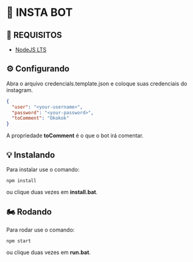 # 🤖 INSTA BOT

## 🎈 REQUISITOS

* [NodeJS LTS](https://nodejs.org/en/download/)

## ⚙ Configurando

Abra o arquivo credencials.template.json e coloque suas credenciais do instagram.

```json
{
  "user": "<your-username>",
  "password": "<your-password>",
  "toComment": "Okokok"
}
```

A propriedade **toComment** é o que o bot irá comentar.

## 💡 Instalando

Para instalar use o comando:

```shell
npm install
```

ou clique duas vezes em **install.bat**.

## 🏍 Rodando

Para rodar use o comando:

```shell
npm start
```

ou clique duas vezes em **run.bat**.
